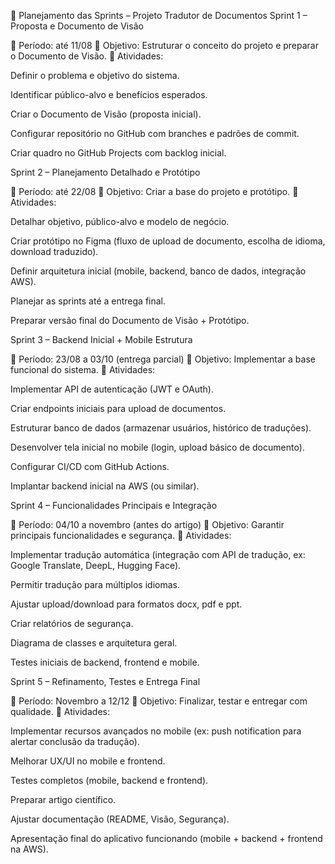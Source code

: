 📅 Planejamento das Sprints – Projeto Tradutor de Documentos
Sprint 1 – Proposta e Documento de Visão

📆 Período: até 11/08
🎯 Objetivo: Estruturar o conceito do projeto e preparar o Documento de Visão.
🔹 Atividades:

Definir o problema e objetivo do sistema.

Identificar público-alvo e benefícios esperados.

Criar o Documento de Visão (proposta inicial).

Configurar repositório no GitHub com branches e padrões de commit.

Criar quadro no GitHub Projects com backlog inicial.

Sprint 2 – Planejamento Detalhado e Protótipo

📆 Período: até 22/08
🎯 Objetivo: Criar a base do projeto e protótipo.
🔹 Atividades:

Detalhar objetivo, público-alvo e modelo de negócio.

Criar protótipo no Figma (fluxo de upload de documento, escolha de idioma, download traduzido).

Definir arquitetura inicial (mobile, backend, banco de dados, integração AWS).

Planejar as sprints até a entrega final.

Preparar versão final do Documento de Visão + Protótipo.

Sprint 3 – Backend Inicial + Mobile Estrutura

📆 Período: 23/08 a 03/10 (entrega parcial)
🎯 Objetivo: Implementar a base funcional do sistema.
🔹 Atividades:

Implementar API de autenticação (JWT e OAuth).

Criar endpoints iniciais para upload de documentos.

Estruturar banco de dados (armazenar usuários, histórico de traduções).

Desenvolver tela inicial no mobile (login, upload básico de documento).

Configurar CI/CD com GitHub Actions.

Implantar backend inicial na AWS (ou similar).

Sprint 4 – Funcionalidades Principais e Integração

📆 Período: 04/10 a novembro (antes do artigo)
🎯 Objetivo: Garantir principais funcionalidades e segurança.
🔹 Atividades:

Implementar tradução automática (integração com API de tradução, ex: Google Translate, DeepL, Hugging Face).

Permitir tradução para múltiplos idiomas.

Ajustar upload/download para formatos docx, pdf e ppt.

Criar relatórios de segurança.

Diagrama de classes e arquitetura geral.

Testes iniciais de backend, frontend e mobile.

Sprint 5 – Refinamento, Testes e Entrega Final

📆 Período: Novembro a 12/12
🎯 Objetivo: Finalizar, testar e entregar com qualidade.
🔹 Atividades:

Implementar recursos avançados no mobile (ex: push notification para alertar conclusão da tradução).

Melhorar UX/UI no mobile e frontend.

Testes completos (mobile, backend e frontend).

Preparar artigo científico.

Ajustar documentação (README, Visão, Segurança).

Apresentação final do aplicativo funcionando (mobile + backend + frontend na AWS).